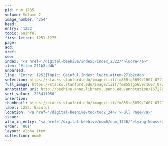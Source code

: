 ```yaml
---
pid: num_1735
volume: Volume 2
image_number: '254'
head:
entry: '1252'
topic: Gainful
first_letter: 1251-1275
page:
add:
xref:
see:
index: "<a href='/digital-beehive/index3/index_2322/'>lucre</a>"
item: "#item-271b2cddb"
unparsed:
line: 'Entry: 1252|Topic: Gainful|Index: lucre|#item-271b2cddb'
selection: https://stacks.stanford.edu/image/iiif/fm855tg5659/1607_0721/899,1058,2793,482/full/0/default.jpg
full_image: https://stacks.stanford.edu/image/iiif/fm855tg5659/1607_0721/full/full/0/default.jpg
annotation_uri: http://beehive-anno.library.upenn.edu/annotation/1672785032765
sort_value: '225411058'
insertion:
thumbnail: https://stacks.stanford.edu/image/iiif/fm855tg5659/1607_0721/899,1058,600,180/250,/0/default.jpg
label: 1252. Gainful
location: "<a href='/digital-beehive/toc/toc2_244/'>Full Page</a>"
issue:
also_in_entry: "<a href='/digital-beehive/num6/num_1736/'>lying News</a>"
order: '001'
layout: alpha_item
collection: num6
---
```

